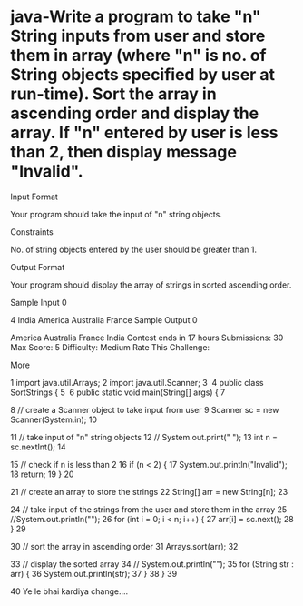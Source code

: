 # java-Write a program to take "n" String inputs from user and store them in array (where "n" is no. of String objects specified by user at run-time). Sort the array in ascending order and display the array. If "n" entered by user is less than 2, then display message "Invalid".

Input Format

Your program should take the input of "n" string objects.

Constraints

No. of string objects entered by the user should be greater than 1.

Output Format

Your program should display the array of strings in sorted ascending order.

Sample Input 0

4
India
America
Australia
France
Sample Output 0

America
Australia
France
India
Contest ends in 17 hours
Submissions: 30
Max Score: 5
Difficulty: Medium
Rate This Challenge:

    
More
 
1
import java.util.Arrays;
2
import java.util.Scanner;
3
​
4
public class SortStrings {
5
​
6
    public static void main(String[] args) {
7
        
8
        // create a Scanner object to take input from user
9
        Scanner sc = new Scanner(System.in);
10
        
11
        // take input of "n" string objects
12
       // System.out.print(" ");
13
        int n = sc.nextInt();
14
        
15
        // check if n is less than 2
16
        if (n < 2) {
17
            System.out.println("Invalid");
18
            return;
19
        }
20
        
21
        // create an array to store the strings
22
        String[] arr = new String[n];
23
        
24
        // take input of the strings from the user and store them in the array
25
        //System.out.println("");
26
        for (int i = 0; i < n; i++) {
27
            arr[i] = sc.next();
28
        }
29
        
30
        // sort the array in ascending order
31
        Arrays.sort(arr);
32
        
33
        // display the sorted array
34
       // System.out.println("");
35
        for (String str : arr) {
36
            System.out.println(str);
37
        }
38
    }
39

40
Ye le bhai kardiya change....
